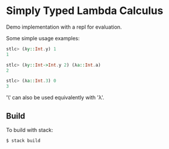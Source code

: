 # Simply Typed Lambda Calculus

Demo implementation with a repl for evaluation.

Some simple usage examples:

```haskell
stlc> (λy::Int.y) 1
1

stlc> (λy::Int->Int.y 2) (λa::Int.a)
2

stlc> (λa::Int.3) 0
3
```
'\\' can also be used equivalently with 'λ'.

## Build

To build with stack:

```bash
$ stack build
```
